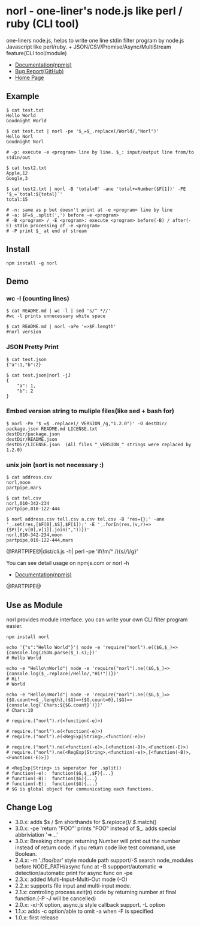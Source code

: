 # norl - one-liner's node.js like perl / ruby (CLI tool)

one-liners node.js, helps to write one line stdin filter program by node.js Javascript like perl/ruby. + JSON/CSV/Promise/Async/MultiStream feature(CLI tool/module)

- [Documentation(npmjs)](https://www.npmjs.com/package/norl)
- [Bug Report(GitHub)](https://github.com/kssfilo/norl)
- [Home Page](https://kanasys.com/gtech/)

## Example

```
$ cat test.txt
Hello World
Goodnight World

$ cat test.txt | norl -pe '$_=$_.replace(/World/,"Norl")'
Hello Norl
Goodnight Norl

# -p: execute -e <program> line by line. $_: input/output line from/to stdin/out

$ cat test2.txt
Apple,12
Google,3

$ cat test2.txt | norl -B 'total=0' -ane 'total+=Number($F[1])' -PE '$_=`total:${total}`'
total:15

# -n: same as p but doesn't print at -e <program> line by line
# -a: $F=$_.split(',') before -e <program>
# -B <program> / -E <program>: execute <program> before(-B) / after(-E) stdin processing of -e <program>
# -P print $_ at end of stream
```

## Install

```
npm install -g norl
```

## Demo

### wc -l (counting lines)

```
$ cat README.md | wc -l | sed 's/^ *//'
#wc -l prints unnecessary white space

$ cat README.md | norl -aPe '=>$F.length'
#norl version
```

### JSON Pretty Print

```
$ cat test.json
{"a":1,"b":2}

$ cat test.json|norl -jJ
{
	"a": 1,
	"b": 2
}
```

### Embed version string to muliple files(like sed + bash for)

```
$ norl -Pe '$_=$_.replace(/_VERSION_/g,"1.2.0")' -O destDir/  package.json README.md LICENSE.txt
destDir/package.json
destDir/README.json
destDir/LICENSE.json  (All files "_VERSION_" strings were replaced by 1.2.0)
```

### unix join (sort is not necessary :)

```
$ cat address.csv
norl,moon
partpipe,mars

$ cat tel.csv
norl,010-342-234
partpipe,010-122-444

$ norl address.csv tell.csv a.csv tel.csv -B 'res={};' -ane '_.set(res,[$F[0],$S],$F[1]);' -E '_.forIn(res,(v,r)=>{$P([r,v[0],v[1]].join(","))})'
norl,010-342-234,moon
partpipe,010-122-444,mars
```

@PARTPIPE@|dist/cli.js -h| perl -pe 'if(!m/^    /){s/_/\\_/g}'

You can see detail usage on npmjs.com or norl -h 

- [Documentation(npmjs)](https://www.npmjs.com/package/norl)

@PARTPIPE@

## Use as Module

norl provides module interface. you can write your own CLI filter program easier. 

```
npm install norl

echo '{"s":"Hello World"}'| node -e 'require("norl").e(($G,$_)=>{console.log(JSON.parse($_).s);})'
# Hello World

echo -e "Hello\nWorld"| node -e 'require("norl").ne(($G,$_)=>{console.log($_.replace(/Hello/,"Hi!"))})'
# Hi!
# World

echo -e "Hello\nWorld"| node -e 'require("norl").ne(($G,$_)=>{$G.count+=$_.length},($G)=>{$G.count=0},($G)=>{console.log(`Chars:${$G.count}`)})'
# Chars:10

# require.("norl").r(<function(-e)>)

# require.("norl").e(<function(-e)>)
# require.("norl").e(<RegExp|String>,<function(-e)>)

# require.("norl").ne(<function(-e)>,[<function(-B)>,<Function(-E)>)
# require.("norl").ne(<RegExp|String>,<function(-e)>,[<function(-B)>,<Function(-E)>])

# <RegExp|String> is seperator for .split() 
# function(-e):  function($G,$_,$F){...} 
# function(-B):  function($G){...} 
# function(-E):  function($G){...} 
# $G is global object for communicating each functions.
```

## Change Log

- 3.0.x: adds $s / $m shorthands for $_.replace()/ $_.match()
- 3.0.x: -pe 'return "FOO"' prints "FOO" instead of $_. adds special abbriviation  '=>...'
- 3.0.x: Breaking change: returning Number will print out the number instead of return code. if you return code like test command, use Boolean.
- 2.4.x: -m './foo/bar' style module path support/-S search node\_modules before NODE\_PATH/async func at -B suppport/automatic => detection/automatic print for async func on -pe
- 2.3.x: added Multi-Input-Multi-Out mode (-O)
- 2.2.x: supports file input and multi-input mode.
- 2.1.x: controling process.exit(n) code by returning number at final function.(-P -J will be cancelled)
- 2.0.x: -x/-X option, async.js style callback support. -L option
- 1.1.x: adds -c option/able to omit -a when -F is specified
- 1.0.x: first release
